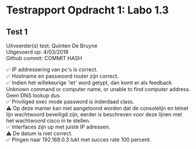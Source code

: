# Testrapport Opdracht 1: Labo 1.3


## Test 1

Uitvoerder(s) test: Quinten De Bruyne  
Uitgevoerd op: 4/03/2018  
Github commit:  COMMIT HASH  

:white_check_mark: IP addressering van pc's is correct.   
:white_check_mark: Hostname en passwoord router zijn correct.  
:white_check_mark: Indien het willekeurige 'iet' word getypt, dan komt er als feedback Unknown command or computer name, or unable to find computer address. Geen DNS lookup dus.  
:white_check_mark: Priviliged exec mode password is inderdaad class.    
:warning: Op deze manier kan niet aangetoond worden dat de consolelijn en telnet lijn wachtwoord beveiligd zijn, eerder is beschreven voor deze lijnen met het wachtwoord cisco in te stellen.  
:white_check_mark: Interfaces zijn up met juiste IP adressen.  
:warning:  De datum is niet correct.  
:white_check_mark: Pingen naar 192.168.0.3 lukt met succes rate 100 percent.  
